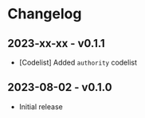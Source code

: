 # Changelog

## 2023-xx-xx - v0.1.1

* [Codelist] Added `authority` codelist

## 2023-08-02 - v0.1.0

* Initial release